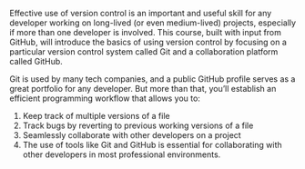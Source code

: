 Effective use of version control is an important and useful skill for any 
developer working on long-lived (or even medium-lived) projects, especially 
if more than one developer is involved. This course, built with input from 
GitHub, will introduce the basics of using version control by focusing on a 
particular version control system called Git and a collaboration platform 
called GitHub.

Git is used by many tech companies, and a public GitHub profile serves as a 
great portfolio for any developer. But more than that, you’ll establish an 
efficient programming workflow that allows you to:

1. Keep track of multiple versions of a file
2. Track bugs by reverting to previous working versions of a file
3. Seamlessly collaborate with other developers on a project
4. The use of tools like Git and GitHub is essential for collaborating with 
   other developers in most professional environments.